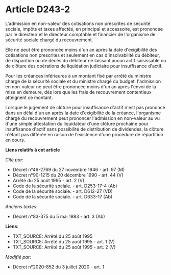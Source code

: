 # Article D243-2

L'admission en non-valeur des cotisations non prescrites de sécurité sociale, impôts et taxes affectés, en principal et
accessoire, est prononcée par le directeur et le directeur comptable et financier de l'organisme de sécurité sociale chargé
du recouvrement.

Elle ne peut être prononcée moins d'un an après la date d'exigibilité des cotisations non prescrites et seulement en cas
d'insolvabilité du débiteur, de disparition ou de décès du débiteur ne laissant aucun actif saisissable ou de clôture des
opérations de liquidation judiciaire pour insuffisance d'actif.

Pour les créances inférieures à un montant fixé par arrêté du ministre chargé de la sécurité sociale et du ministre chargé du
budget, l'admission en non-valeur ne peut être prononcée moins d'un an après l'envoi de la mise en demeure, dès lors que les
frais de recouvrement contentieux atteignent ce montant.

Lorsque le jugement de clôture pour insuffisance d'actif n'est pas prononcé dans un délai d'un an après la date d'exigibilité
de la créance, l'organisme chargé du recouvrement peut prononcer l'admission en non-valeur au vu d'une simple attestation du
liquidateur d'une clôture prochaine pour insuffisance d'actif sans possibilité de distribution de dividendes, la clôture
n'étant pas différée en raison de l'existence d'une procédure de répartition en cours.

**Liens relatifs à cet article**

_Cité par_:

  - Décret n°46-2769 du 27 novembre 1946 - art. 97 (M)
  - Décret n°90-1215 du 20 décembre 1990 - art. 44 (V)
  - Arrêté du 25 août 1995 - art. 2 (V)
  - Code de la sécurité sociale. - art. D253-17-4 (Ab)
  - Code de la sécurité sociale. - art. D612-27 (VD)
  - Code de la sécurité sociale. - art. D633-17 (Ab)

_Anciens textes_:

  - Décret n°83-375 du 5 mai 1983 - art. 3 (Ab)

**Liens**:

  - TXT_SOURCE: Arrêté du 25 août 1995
  - TXT_SOURCE: Arrêté du 25 août 1995 - art. 1 (V)
  - TXT_SOURCE: Arrêté du 25 août 1995 - art. 2 (V)

_Modifié par_:

  - Décret n°2020-852 du 3 juillet 2020 - art. 1
